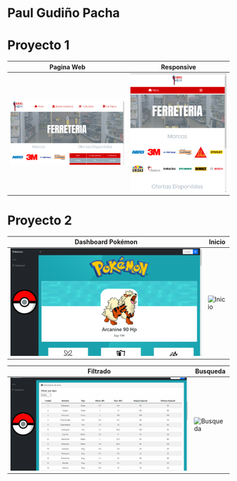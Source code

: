 # Paul Gudiño Pacha
# Proyecto 1
Pagina Web | Responsive
--- | ---
![Inicio](https://github.com/PaulGudino/Repositorio/blob/master/Capturas%20de%20Proyectos/Inicio.png) |![Inicio_responsive](https://github.com/PaulGudino/Repositorio/blob/master/Capturas%20de%20Proyectos/Inicio_responsive.png) 

# Proyecto 2
Dashboard Pokémon| Inicio 
--- | ---
![Dashboard](https://github.com/PaulGudino/Repositorio/blob/master/Capturas%20de%20Proyectos/Dashboard%20Pokemon.png)  | ![Inicio](https://github.com/PaulGudino/Repositorio/blob/master/Capturas%20de%20Proyectos/P2-Inicio.gif) 

Filtrado | Busqueda
--- | ---
![Filtrado](https://github.com/PaulGudino/Repositorio/blob/master/Capturas%20de%20Proyectos/P2-Filtrado.gif) | ![Busqueda](https://github.com/PaulGudino/Repositorio/blob/master/Capturas%20de%20Proyectos/P2-BusquedaId.gif)
